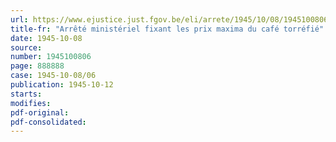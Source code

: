 ```yaml
---
url: https://www.ejustice.just.fgov.be/eli/arrete/1945/10/08/1945100806/justel
title-fr: "Arrêté ministériel fixant les prix maxima du café torréfié"
date: 1945-10-08
source:
number: 1945100806
page: 888888
case: 1945-10-08/06
publication: 1945-10-12
starts:
modifies:
pdf-original:
pdf-consolidated:
---
```



